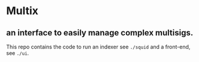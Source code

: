# Multix
## an interface to easily manage complex multisigs.

This repo contains the code to run an indexer see `./squid` and a front-end, see `./ui`.
